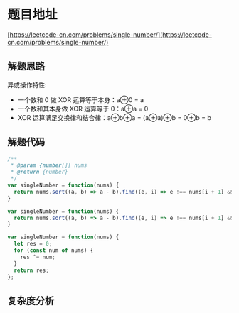 # 题目地址

[https://leetcode-cn.com/problems/single-number/](https://leetcode-cn.com/problems/single-number/)

## 解题思路

异或操作特性:

- 一个数和 0 做 XOR 运算等于本身：a⊕0 = a
- 一个数和其本身做 XOR 运算等于 0：a⊕a = 0
- XOR 运算满足交换律和结合律：a⊕b⊕a = (a⊕a)⊕b = 0⊕b = b

## 解题代码

```js
/**
 * @param {number[]} nums
 * @return {number}
 */
var singleNumber = function(nums) {
  return nums.sort((a, b) => a - b).find((e, i) => e !== nums[i + 1] && e !== nums[i - 1]);
}

var singleNumber = function(nums) {
  return nums.sort((a, b) => a - b).find((e, i) => e !== nums[i + 1] && e !== nums[i - 1]);
}

var singleNumber = function(nums) {
  let res = 0;
  for (const num of nums) {
    res ^= num;
  }
  return res;
};
```

## 复杂度分析
